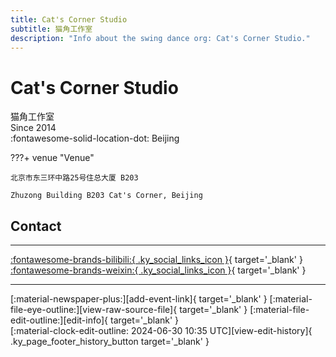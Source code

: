 ```yaml
---
title: Cat's Corner Studio
subtitle: 猫角工作室
description: "Info about the swing dance org: Cat's Corner Studio."
---
```


# Cat's Corner Studio

猫角工作室  
Since 2014  
:fontawesome-solid-location-dot: Beijing  


???+ venue "Venue"

    北京市东三环中路25号住总大厦 B203  
      
    Zhuzong Building B203 Cat's Corner, Beijing  

## Contact


---

 [:fontawesome-brands-bilibili:{ .ky_social_links_icon }](https://space.bilibili.com/59075953){ target='_blank' } [:fontawesome-brands-weixin:{ .ky_social_links_icon }](https://mp.weixin.qq.com/s/jf8V5fLggbVY45FRw_hZAg){ target='_blank' }

---

<div class="ky_page_footer" markdown>
<div class="ky_page_footer_trailing" markdown="span">
[:material-newspaper-plus:][add-event-link]{ target='_blank' }
[:material-file-eye-outline:][view-raw-source-file]{ target='_blank' }
[:material-file-edit-outline:][edit-info]{ target='_blank' }
</div>
<div class="ky_page_footer_leading" markdown="span">
[:material-clock-edit-outline: 2024-06-30 10:35 UTC][view-edit-history]{ .ky_page_footer_history_button target='_blank' }
</div>
</div>

[add-event-link]: https://github.com/swingdance/events/issues/new?assignees=&labels=add+event&projects=&template=02-add_entity.yml&title=%5Bcn%5D%20%3CName%3E&region=cn&province=Beijing&city=Beijing&org_id=cats-corner-studio "Add Event"
[view-raw-source-file]: https://github.com/swingdance/orgs/blob/main/cn/cats-corner-studio.json "View Raw Source File"
[edit-info]: https://github.com/swingdance/orgs/issues/new?assignees=&labels=update+org&projects=&template=03-update_entity.yml&title=%5Bcn%5D%20Cat%27s%20Corner%20Studio&region=cn&id=cats-corner-studio&name=Cat%27s%20Corner%20Studio "Edit Info"

[view-edit-history]: https://github.com/swingdance/orgs/commits/main/cn/cats-corner-studio.json "View Edit History"
